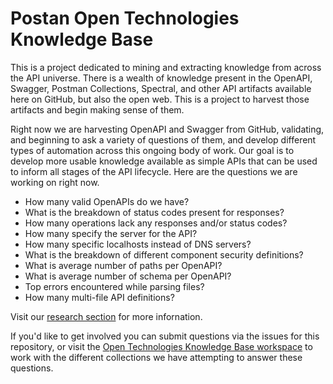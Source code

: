 # Postan Open Technologies Knowledge Base
This is a project dedicated to mining and extracting knowledge from across the API universe. There is a wealth of knowledge present in the OpenAPI, Swagger, Postman Collections, Spectral, and other API artifacts available here on GitHub, but also the open web. This is a project to harvest those artifacts and begin making sense of them.

Right now we are harvesting OpenAPI and Swagger from GitHub, validating, and beginning to ask a variety of questions of them, and develop different types of automation across this ongoing body of work. Our goal is to develop more usable knowledge available as simple APIs that can be used to inform all stages of the API lifecycle. Here are the questions we are working on right now.

- How many valid OpenAPIs do we have?
- What is the breakdown of status codes present for responses? 
- How many operations lack any responses and/or status codes?
- How many specify the server for the API? 
- How many specific localhosts instead of DNS servers?
- What is the breakdown of different component security definitions? 
- What is average number of paths per OpenAPI? 
- What is average number of schema per OpenAPI?
- Top errors encountered while parsing files?
- How many multi-file API definitions?

Visit our [research section](research/README.md) for more infornation.

If you'd like to get involved you can submit questions via the issues for this repository, or visit the [Open Technologies Knowledge Base workspace](https://postman.postman.co/workspace/Postman-Open-Technologies---Kno~9ae364c1-2c5a-4e9a-9d1a-ea8c78ad80f0/overview) to work with the different collections we have attempting to answer these questions.
